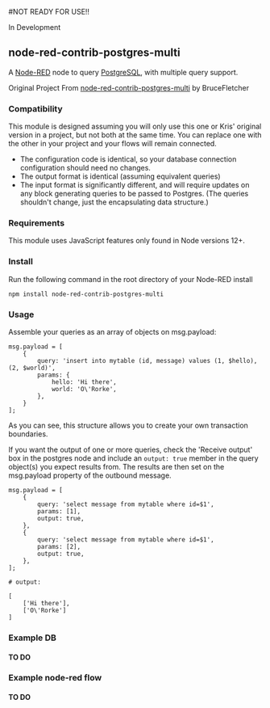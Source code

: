 #NOT READY FOR USE!!

In Development
## node-red-contrib-postgres-multi

A [Node-RED](http://nodered.org) node to query [PostgreSQL](http://www.postgresql.org/), with multiple query support.

Original Project From [node-red-contrib-postgres-multi](https://github.com/BruceFletcher/node-red-contrib-postgres-multi) by BruceFletcher

### Compatibility

This module is designed assuming you will only use this one or Kris' original version in a project, but
not both at the same time. You can replace one with the other in your project and your flows will remain
connected.

* The configuration code is identical, so your database connection configuration should need no changes.
* The output format is identical (assuming equivalent queries)
* The input format is significantly different, and will require updates on any block generating
  queries to be passed to Postgres. (The queries shouldn't change, just the encapsulating data structure.)

### Requirements

This module uses JavaScript features only found in Node versions 12+.

### Install

Run the following command in the root directory of your Node-RED install

    npm install node-red-contrib-postgres-multi

### Usage

Assemble your queries as an array of objects on msg.payload:

    msg.payload = [
        {
            query: 'insert into mytable (id, message) values (1, $hello), (2, $world)',
            params: {
                hello: 'Hi there',
                world: 'O\'Rorke',
            },
        }
    ];

As you can see, this structure allows you to create your own transaction boundaries.

If you want the output of one or more queries, check the 'Receive output' box in the postgres node
and include an `output: true` member in the query object(s) you expect results from.
The results are then set on the msg.payload property of the outbound message.

    msg.payload = [
        {
            query: 'select message from mytable where id=$1',
            params: [1],
            output: true,
        },
        {
            query: 'select message from mytable where id=$1',
            params: [2],
            output: true,
        },
    ];

    # output:

    [
        ['Hi there'],
        ['O\'Rorke']
    ]

### Example DB

#### TO DO
### Example node-red flow

#### TO DO